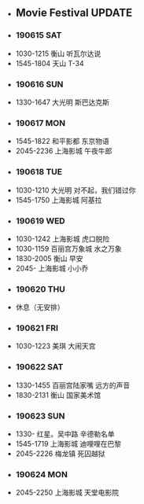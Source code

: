 - ## Movie Festival UPDATE
- ### 190615 SAT
- 1030-1215 衡山 听瓦尔达说
- 1545-1804 天山 T-34
- ### 190616 SUN
- 1330-1647 大光明 斯巴达克斯
- ### 190617 MON
- 1545-1822 和平影都 东京物语
- 2045-2236 上海影城 午夜牛郎
- ### 190618 TUE
- 1030-1210 大光明 对不起，我们错过你
- 1545-1750 上海影城 阿基拉
- ### 190619 WED
- 1030-1242 上海影城 虎口脱险
- 1030-1159 百丽宫万象城 水之万象
- 1830-2005 衡山 早安
- 2045- 上海影城 小小乔
- ### 190620 THU
- 休息（无安排）
- ### 190621 FRI
- 1030-1223 美琪 大闹天宫
- ### 190622 SAT
- 1330-1455 百丽宫陆家嘴 远方的声音 
- 1830-2131 衡山 国家美术馆
- ### 190623 SUN
- 1330- 红星。吴中路 辛德勒名单
- 1545-1719 上海影城 迪哩哩在巴黎
- 2045-2226 梅龙镇 死囚越狱
- ### 190624 MON
- 2045-2250 上海影城 天堂电影院
